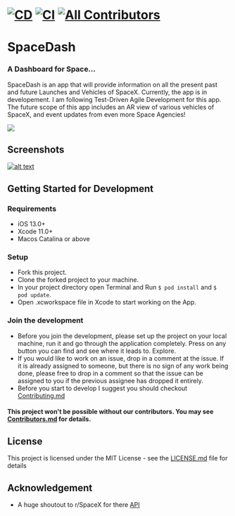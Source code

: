 

# [![CD](https://github.com/pushpinderpalsingh/SpaceDash/workflows/CD/badge.svg?branch=master)](https://github.com/pushpinderpalsingh/SpaceDash/workflows/CD/badge.svg?branch=master)  [![CI](https://github.com/pushpinderpalsingh/SpaceDash/workflows/CI/badge.svg)](https://github.com/pushpinderpalsingh/SpaceDash/workflows/CI/badge.svg) <!-- ALL-CONTRIBUTORS-BADGE:START - Do not remove or modify this section --> [![All Contributors](https://img.shields.io/badge/all_contributors-1-orange.svg?style=flat-square)](#contributors) <!-- ALL-CONTRIBUTORS-BADGE:END -->

# [](https://github.com/pushpinderpalsingh/SpaceDash#spacedash)SpaceDash

### [](https://github.com/pushpinderpalsingh/SpaceDash#a-dashboard-for-space)A Dashboard for Space...

SpaceDash is an app that will provide information on all the present past and future Launches and Vehicles of SpaceX. Currently, the app is in developement. I am following Test-Driven Agile Development for this app. The future scope of this app includes an AR view of various vehicles of SpaceX, and event updates from even more Space Agencies!

[![](https://github.com/pushpinderpalsingh/SpaceDash/raw/develop/Screenshots/Download_on_the_App_.png)](https://apps.apple.com/in/app/space-dash/id1527766640)

## [](https://github.com/pushpinderpalsingh/SpaceDash#screenshots)Screenshots

[![alt text](https://github.com/pushpinderpalsingh/SpaceX/raw/develop/Screenshots/collage.png "Screen Shots")](https://github.com/pushpinderpalsingh/SpaceX/blob/develop/Screenshots/collage.png)

## [](https://github.com/pushpinderpalsingh/SpaceDash#getting-started-for-development)Getting Started for Development

### [](https://github.com/pushpinderpalsingh/SpaceDash#requirements)Requirements

-   iOS 13.0+
-   Xcode 11.0+
-   Macos Catalina or above

### [](https://github.com/pushpinderpalsingh/SpaceDash#setup)Setup

-   Fork this project.
-   Clone the forked project to your machine.
-   In your project directory open Terminal and Run  `$ pod install`  and  `$ pod update`.
-   Open .xcworkspace file in Xcode to start working on the App.


### [](https://github.com/pushpinderpalsingh/SpaceDash#join-the-development)Join the development

-   Before you join the development, please set up the project on your local machine, run it and go through the application completely. Press on any button you can find and see where it leads to. Explore. 
-   If you would like to work on an issue, drop in a comment at the issue. If it is already assigned to someone, but there is no sign of any work being done, please free to drop in a comment so that the issue can be assigned to you if the previous assignee has dropped it entirely.
- Before you start to develop I suggest you should checkout [Contributing.md](https://github.com/pushpinderpalsingh/SpaceDash/blob/develop/Contributing.md) 

#### This project won't be possible without our contributors. You may see [Contributors.md](https://github.com/pushpinderpalsingh/SpaceDash/blob/develop/Contributors.md) for details.

## [](https://github.com/pushpinderpalsingh/SpaceDash#license)License

This project is licensed under the MIT License - see the  [LICENSE.md](https://github.com/pushpinderpalsingh/SpaceDash/blob/develop/LICENSE.md)  file for details

## Acknowledgement
-  A huge shoutout to r/SpaceX  for there [API](https://github.com/r-spacex/SpaceX-API)
